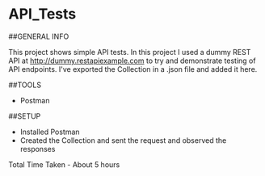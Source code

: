 # API_Tests


##GENERAL INFO

This project shows simple API tests. In this project I used a dummy REST API at http://dummy.restapiexample.com to try and demonstrate testing of API endpoints. I've exported the Collection in a .json file and added it here. 

##TOOLS

- Postman

##SETUP

- Installed Postman
- Created the Collection and sent the request and observed the responses 

Total Time Taken - About 5 hours
